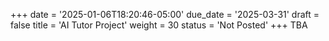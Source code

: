 +++
date = '2025-01-06T18:20:46-05:00'
due_date = '2025-03-31'
draft = false
title = 'AI Tutor Project'
weight = 30
status = 'Not Posted'
+++
TBA
